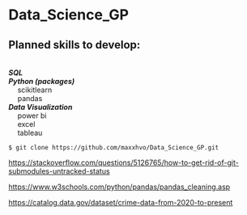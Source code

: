 # Data_Science_GP

## Planned skills to develop: 

<br /> ***SQL***
<br /> ***Python (packages)***
<br />  &emsp; scikitlearn
<br />  &emsp; pandas
<br /> ***Data Visualization***
<br />  &emsp; power bi
<br />  &emsp; excel
<br />  &emsp; tableau

	$ git clone https://github.com/maxxhvo/Data_Science_GP.git

https://stackoverflow.com/questions/5126765/how-to-get-rid-of-git-submodules-untracked-status

https://www.w3schools.com/python/pandas/pandas_cleaning.asp

https://catalog.data.gov/dataset/crime-data-from-2020-to-present
